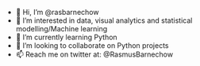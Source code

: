 - 👋 Hi, I’m @rasbarnechow
- 👀 I’m interested in data, visual analytics and statistical modelling/Machine learning
- 🌱 I’m currently learning Python
- 💞️ I’m looking to collaborate on Python projects
- 📫 Reach me on twitter at: @RasmusBarnechow

<!---
rasbarnechow/rasbarnechow is a ✨ special ✨ repository because its `README.md` (this file) appears on your GitHub profile.
You can click the Preview link to take a look at your changes.
--->
